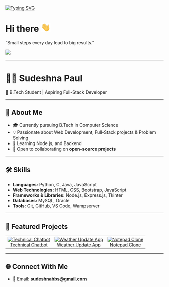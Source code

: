 [![Typing SVG](https://readme-typing-svg.herokuapp.com?font=Fira+Code&pause=1000&color=FF69B4&width=435&lines=I'm+Sudeshna+Paul;Aspiring+Full-Stack+Developer)](https://git.io/typing-svg)

# Hi there <img src="https://raw.githubusercontent.com/ABSphreak/ABSphreak/master/gifs/Hi.gif" width="30px">

“Small steps every day lead to big results.”

<img src="https://media.giphy.com/media/v1.Y2lkPWVjZjA1ZTQ3dWVibXd3dmhrcmx2bjZ1MnY4aDFidjI3ZHZ4cWk3NnByc2U1MndxNiZlcD12MV9naWZzX3NlYXJjaCZjdD1n/jwxy5MXUWDKlUtQatg/giphy.gif" width="400">

---

# 👩‍💻 Sudeshna Paul  

🌟 B.Tech Student | Aspiring Full-Stack Developer  

---

## 🚀 About Me
- 🎓 Currently pursuing B.Tech in Computer Science  
- 💡 Passionate about Web Development, Full-Stack projects & Problem Solving  
- 🌱 Learning Node.js, and Backend  
- 🤝 Open to collaborating on **open-source projects**  

---

## 🛠️ Skills
- **Languages:** Python, C, Java, JavaScript  
- **Web Technologies:** HTML, CSS, Bootstrap, JavaScript  
- **Frameworks & Libraries:** Node.js, Express.js, Tkinter  
- **Databases:** MySQL, Oracle  
- **Tools:** Git, GitHub, VS Code, Wampserver  

---

## 📌 Featured Projects

<table>
  <tr>
    <td align="center">
      <a href="https://github.com/student-Sudeshnapaul/Project-Technical-Chatbot">
        <img src="https://media.giphy.com/media/v1.Y2lkPTc5MGI3NjExYTNyMTc1Njk2NWZtZHhnZDRrdzl0Znk1dnBkMXFiZXRwcWNqdnB2biZlcD12MV9naWZzX3NlYXJjaCZjdD1n/S60CrN9iMxFlyp7uM8/giphy.gif" width="150px" alt="Technical Chatbot"/>
        <br>Technical Chatbot
      </a>
    </td>
    <td align="center">
      <a href="https://github.com/student-Sudeshnapaul/Project--Weather-Update">
        <img src="https://media.giphy.com/media/l0MYt5jPR6QX5pnqM/giphy.gif" width="150px" alt="Weather Update App"/>
        <br>Weather Update App
      </a>
    </td>
    <td align="center">
      <a href="https://github.com/student-Sudeshnapaul/Project-Notepad-Clone">
        <img src="https://media.giphy.com/media/3o7TKtdx4n5DRh6JUk/giphy.gif" width="150px" alt="Notepad Clone"/>
        <br>Notepad Clone
      </a>
    </td>
  </tr>
</table>

---

## 🌐 Connect With Me
- 📧 Email: **sudeshnabbs@gmail.com**


